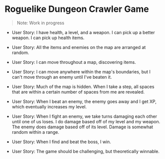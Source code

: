 # Roguelike Dungeon Crawler Game

> Note: Work in progress

* User Story: I have health, a level, and a weapon. I can pick up a better weapon. I can pick up health items.

* User Story: All the items and enemies on the map are arranged at random.

* User Story: I can move throughout a map, discovering items.

* User Story: I can move anywhere within the map's boundaries, but I can't move through an enemy until I've beaten it.

* User Story: Much of the map is hidden. When I take a step, all spaces that are within a certain number of spaces from me are revealed.

* User Story: When I beat an enemy, the enemy goes away and I get XP, which eventually increases my level.

* User Story: When I fight an enemy, we take turns damaging each other until one of us loses. I do damage based off of my level and my weapon. The enemy does damage based off of its level. Damage is somewhat random within a range.

* User Story: When I find and beat the boss, I win.

* User Story: The game should be challenging, but theoretically winnable.
